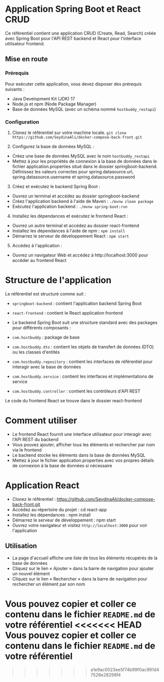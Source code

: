 # Application Spring Boot et React CRUD

Ce référentiel contient une application CRUD (Create, Read, Search) créée avec Spring Boot pour l'API REST backend et React pour l'interface utilisateur frontend.

## Mise en route

### Prérequis
Pour exécuter cette application, vous devez disposer des prérequis suivants :

- Java Development Kit (JDK) 17
- Node.js et npm (Node Package Manager)
- Base de données MySQL (avec un schéma nommé `hostbuddy_restapi`)


### Configuration

1. Clonez le référentiel sur votre machine locale.
`git clone https://github.com/SeydinaAli/docker-compose-back-front.git`




2. Configurez la base de données MySQL :
- Créez une base de données MySQL avec le nom `hostbuddy_restapi`
- Mettez à jour les propriétés de connexion à la base de données dans le fichier application.properties situé dans le dossier springboot-backend. Définissez les valeurs correctes pour spring.datasource.url, spring.datasource.username et spring.datasource.password

3. Créez et exécutez le backend Spring Boot :
- Ouvrez un terminal et accédez au dossier springboot-backend
- Créez l'application backend à l'aide de Maven : `./mvnw clean package`
- Exécutez l'application backend : `./mvnw spring-boot:run`

4. Installez les dépendances et exécutez le frontend React :
- Ouvrez un autre terminal et accédez au dossier react-frontend
- Installez les dépendances à l'aide de npm : `npm install`
- Démarrez le serveur de développement React : `npm start`

5. Accédez à l'application :
- Ouvrez un navigateur Web et accédez à http://localhost:3000 pour accéder au frontend React

# Structure de l'application

Le référentiel est structuré comme suit :
- `springboot-backend` : contient l'application backend Spring Boot
- `react-frontend` : contient le React application frontend

- Le backend Spring Boot suit une structure standard avec des packages pour différents composants :
- `com.hostbuddy` : package de base
- `com.hostbuddy.dto` : contient les objets de transfert de données (DTO) ou les classes d'entités
- `com.hostbuddy.repository` : contient les interfaces de référentiel pour interagir avec la base de données
- `com.hostbuddy.service` : contient les interfaces et implémentations de service
- `com.hostbuddy.controller` : contient les contrôleurs d'API REST

Le code du frontend React se trouve dans le dossier react-frontend

# Comment utiliser

- Le frontend React fournit une interface utilisateur pour interagir avec l'API REST du backend
- Vous pouvez ajouter, afficher tous les éléments et rechercher par nom via le frontend
- Le backend stocke les éléments dans la base de données MySQL
- Mettez à jour le fichier application.properties avec vos propres détails de connexion à la base de données si nécessaire

# Application React


- Clonez le référentiel : https://github.com/SeydinaAli/docker-compose-back-front.git
- Accédez au répertoire du projet : cd react-app
- Installez les dépendances : npm install
- Démarrez le serveur de développement : npm start
- Ouvrez votre navigateur et visitez `http://localhost:3000` pour voir l'application

## Utilisation
- La page d'accueil affiche une liste de tous les éléments récupérés de la base de données
- Cliquez sur le lien « Ajouter » dans la barre de navigation pour ajouter un nouvel élément
- Cliquez sur le lien « Rechercher » dans la barre de navigation pour rechercher un élément par son nom

Vous pouvez copier et coller ce contenu dans le fichier `README.md` de votre référentiel
<<<<<<< HEAD
Vous pouvez copier et coller ce contenu dans le fichier `README.md` de votre référentiel
=======
>>>>>>> a1e9ac0023ee5f74b99f0ac991d47528e28298f4
